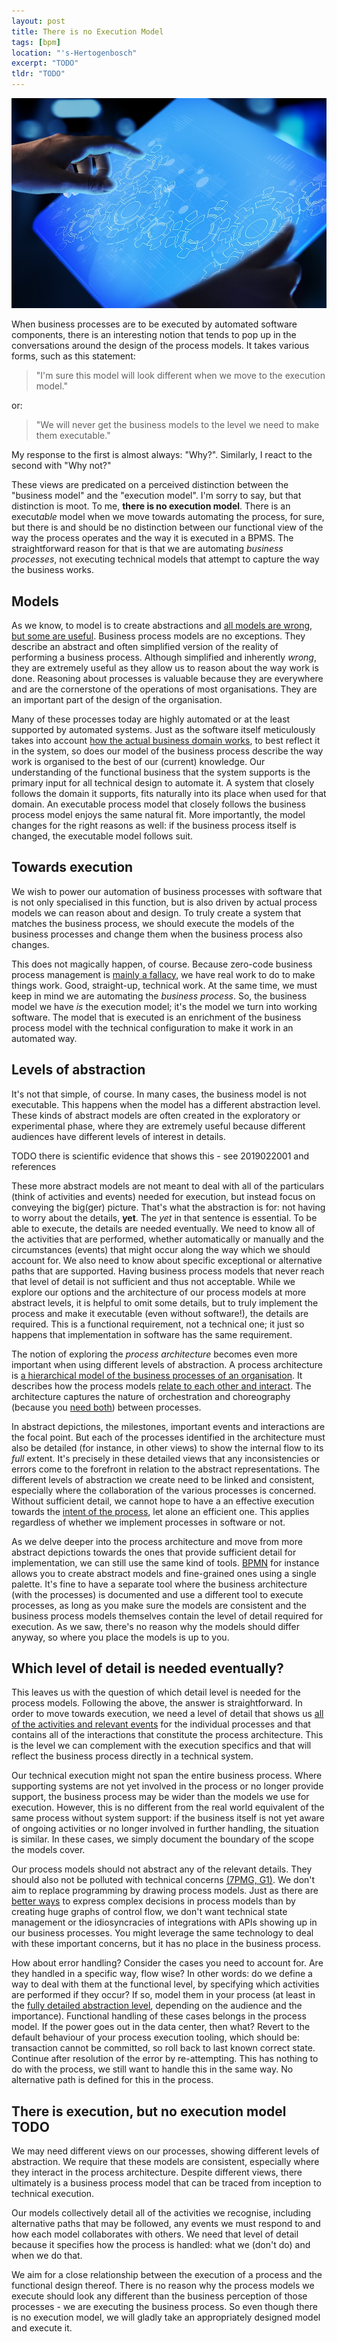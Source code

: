 ```yaml
---
layout: post
title: There is no Execution Model
tags: [bpm]
location: "'s-Hertogenbosch"
excerpt: "TODO"
tldr: "TODO"
---
```

![Executable model][executable-model]

When business processes are to be executed by automated software components, there is an interesting notion that tends to pop up in the conversations around the design of the process models. It takes various forms, such as this statement:

> "I'm sure this model will look different when we move to the execution model."

or:
 
> "We will never get the business models to the level we need to make them executable."

My response to the first is almost always: "Why?". Similarly, I react to the second with "Why not?"

These views are predicated on a perceived distinction between the "business model" and the "execution model". I'm sorry to say, but that distinction is moot. To me, **there is no execution model**. There is an execut*able* model when we move towards automating the process, for sure, but there is and should be no distinction between our functional view of the way the process operates and the way it is executed in a BPMS. The straightforward reason for that is that we are automating *business processes*, not executing technical models that attempt to capture the way the business works.

## Models

As we know, to model is to create abstractions and [all models are wrong, but some are useful][models-wrong-useful]. Business process models are no exceptions. They describe an abstract and often simplified version of the reality of performing a business process. Although simplified and inherently *wrong*, they are extremely useful as they allow us to reason about the way work is done. Reasoning about processes is valuable because they are everywhere and are the cornerstone of the operations of most organisations. They are an important part of the design of the organisation.

Many of these processes today are highly automated or at the least supported by automated systems. Just as the software itself meticulously takes into account [how the actual business domain works][domain-driven-design], to best reflect it in the system, so does our model of the business process describe the way work is organised to the best of our (current) knowledge. Our understanding of the functional business that the system supports is the primary input for all technical design to automate it. A system that closely follows the domain it supports, fits naturally into its place when used for that domain. An executable process model that closely follows the business process model enjoys the same natural fit. More importantly, the model changes for the right reasons as well: if the business process itself is changed, the executable model follows suit.

## Towards execution

We wish to power our automation of business processes with software that is not only specialised in this  function, but is also driven by actual process models we can reason about and design. To truly create a system that matches the business process, we should execute the models of the business processes and change them when the business process also changes.

This does not magically happen, of course. Because zero-code business process management is [mainly a fallacy][developer-friendly-bpm], we have real work to do to make things work. Good, straight-up, technical work. At the same time, we must keep in mind we are automating the *business process*. So, the business model we have *is* the execution model; it's the model we turn into working software. The model that is executed is an enrichment of the business process model with the technical configuration to make it work in an automated way.

## Levels of abstraction

It's not that simple, of course. In many cases, the business model is not executable. This happens when the model has a different abstraction level. These kinds of abstract models are often created in the exploratory or experimental phase, where they are extremely useful because different audiences have different levels of interest in details. 

TODO there is scientific evidence that shows this - see 2019022001 and references 

These more abstract models are not meant to deal with all of the particulars (think of activities and events) needed for execution, but instead focus on conveying the big(ger) picture. That's what the abstraction is for: not having to worry about the details, **yet**. The *yet* in that sentence is essential. To be able to execute, the details are needed eventually. We need to know all of the activities that are performed, whether automatically or manually and the circumstances (events) that might occur along the way which we should account for. We also need to know about specific exceptional or alternative paths that are supported. Having business process models that never reach that level of detail is not sufficient and thus not acceptable. While we explore our options and the architecture of our process models at more abstract levels, it is helpful to omit some details, but to truly implement the process and make it executable (even without software!), the details are required. This is a functional requirement, not a technical one; it just so happens that implementation in software has the same requirement.

The notion of exploring the *process architecture* becomes even more important when using different levels of abstraction. A process architecture is [a hierarchical model of the business processes of an organisation][reimagining-management]. It describes how the process models [relate to each other and interact][modelling-tips]. The architecture captures the nature of orchestration and choreography (because you [need both][orchestration-and-choreography-need-both]) between processes. 

In abstract depictions, the milestones, important events and interactions are the focal point. But each of the processes identified in the architecture must also be detailed (for instance, in other views) to show the internal flow to its *full* extent. It's precisely in these detailed views that any inconsistencies or errors come to the forefront in relation to the abstract representations. The different levels of abstraction we create need to be linked and consistent, especially where the collaboration of the various processes is concerned. Without sufficient detail, we cannot hope to have a an effective execution towards the [intent of the process][the-value-of-intent], let alone an efficient one. This applies regardless of whether we implement processes in software or not.

As we delve deeper into the process architecture and move from more abstract depictions towards the ones that provide sufficient detail for implementation, we can still use the same kind of tools. [BPMN][bpmn] for instance allows you to create abstract models and fine-grained ones using a single palette. It's fine to have a separate tool where the business architecture (with the processes) is documented and use a different tool to execute processes, as long as you make sure the models are consistent and the business process models themselves contain the level of detail required for execution. As we saw, there's no reason why the models should differ anyway, so where you place the models is up to you. 

## Which level of detail is needed eventually?

This leaves us with the question of which detail level is needed for the process models. Following the above, the answer is straightforward. In order to move towards execution, we need a level of detail that shows us [all of the activities and relevant events][silver-level-2] for the individual processes and that contains all of the interactions that constitute the process architecture. This is the level we can complement with the execution specifics and that will reflect the business process directly in a technical system. 

Our technical execution might not span the entire business process. Where supporting systems are not yet involved in the process or no longer provide support, the business process may be wider than the models we use for execution. However, this is no different from the real world equivalent of the same process without system support: if the business itself is not yet aware of ongoing activities or no longer involved in further handling, the situation is similar. In these cases, we simply document the boundary of the scope the models cover.

Our process models should not abstract any of the relevant details. They should also not be polluted with technical concerns [(7PMG, G1)][7pmg]. We don't aim to replace programming by drawing process models. Just as there are [better ways][dmn] to express complex decisions in process models than by creating huge graphs of control flow, we don't want technical state management or the idiosyncracies of integrations with APIs showing up in our business processes. You might leverage the same technology to deal with these important concerns, but it has no place in the business process.

How about error handling? Consider the cases you need to account for. Are they handled in a specific way, flow wise? In other words: do we define a way to deal with them at the functional level, by specifying which activities are performed if they occur? If so, model them in your process (at least in the [fully detailed abstraction level][silver-level-2], depending on the audience and the importance). Functional handling of these cases belongs in the process model. If the power goes out in the data center, then what? Revert to the default behaviour of your process execution tooling, which should be: transaction cannot be committed, so roll back to last known correct state. Continue after resolution of the error by re-attempting. This has nothing to do with the process, we still want to handle this in the same way. No alternative path is defined for this in the process.

## There is execution, but no execution model TODO

We may need different views on our processes, showing different levels of abstraction. We require that these models are consistent, especially where they interact in the process architecture. Despite different views, there ultimately is a business process model that can be traced from inception to technical execution. 

Our models collectively detail all of the activities we recognise, including alternative paths that may be followed, any events we must respond to and how each model collaborates with others. We need that level of detail because it specifies how the process is handled: what we (don't do) and when we do that.

We aim for a close relationship between the execution of a process and the functional design thereof. There is no reason why the process models we execute should look any different than the business perception of those processes - we are executing the business process. So even though there is no execution model, we will gladly take an appropriately designed model and execute it.

[executable-model]: /assets/images/posts/process-automation.jpg  "Executable model"
[models-wrong-useful]: https://www.quotes.net/quote/58494 "Essentially, all models are wrong, but some are useful."
[domain-driven-design]: http://dddcommunity.org/learning-ddd/what_is_ddd/ "What is Domain-Driven Design?"
[developer-friendly-bpm]: https://assets.contentful.com/vpidbgnakfvf/6p6BMD74WWEcGGGq2cS0AS/918c367d9ed94070ad95886b651c1cac/Developer-Friendly_BPM.pdf "Developer-friendly Business Process Management"
[orchestration-and-choreography-need-both]: https://blog.bernd-ruecker.com/why-service-collaboration-needs-choreography-and-orchestration-239c4f9700fa "Why service collaboration needs choreography AND orchestration"
[the-value-of-intent]: /2018/04/25/the-value-of-intent/ "The Value of Intent"
[modelling-tips]: http://www.bpminstitute.org/resources/articles/bpms-watch-ten-tips-effective-process-modeling "Ten Tips for Effective Process Modeling"
[reimagining-management]: https://info.leonardo.com.au/the-7-enablers-of-business-process-management-overview "Reimagining Management - Putting process at the center of business management"
[bpmn]: http://www.bpmn.org/ "Business Process Model and Notation"
[dmn]: http://www.dmn.org "https://www.omg.org/dmn/"
[silver-level-2]: https://methodandstyle.com/three-levels-of-process-modeling-with-bpmn/ "Three Levels of Process Modeling with BPMN"
[7pmg]: https://research.tue.nl/en/publications/seven-process-modeling-guidelines-7pmg "Seven process modeling guidelines (7PMG)"